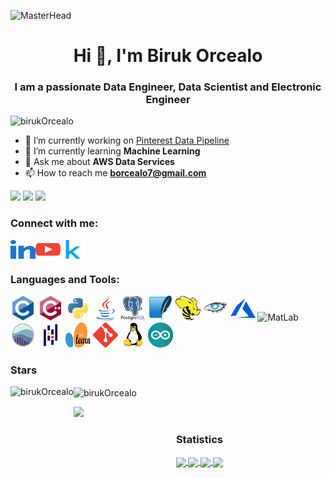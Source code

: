<!--[![MasterHead](https://github.com/birukOrcealo/birukorcealo/assets/118835094/d5785a43-ca0e-4347-a585-dca9fac3d6ad)]-->
![MasterHead](https://i.pinimg.com/originals/cd/76/d7/cd76d793c30eb1d8afdb9193ce0b8984.jpg)
<!--<img align="right" alt="Coding" width="400" src="https://github.com/birukOrcealo/birukorcealo/assets/118835094/1160df34-3b29-4bdc-b83d-3cc09fbe938b">-->

<h1 align="center">Hi 👋, I'm Biruk Orcealo</h1>
<h3 align="center">I am a passionate Data Engineer, Data Scientist and Electronic Engineer</h3>
<p align="left"> <img src="https://komarev.com/ghpvc/?username=birukOrcealo&label=Profile%20views&color=0e75b6&style=flat" alt="birukOrcealo" /> </p>

<!--<p align="left"> <a href="https://github.com/ryo-ma/github-profile-trophy"><img src="https://github-profile-trophy.vercel.app/?username=birukOrcealo&theme=" alt="birukOrcealo" /></a> </p>-->

- 🔭 I’m currently working on [Pinterest Data Pipeline ](https://github.com/birukOrcealo/Pintrest-data-pipline)
- 🌱 I’m currently learning **Machine Learning**
- 💬 Ask me about **AWS Data Services**
- 📫 How to reach me **borcealo7@gmail.com**

<div> <a href="https://www.linkedin.com/in/https://www.linkedin.com/in/biruk-orcealo-ambcs-634341267/" target="_blank"><img src="https://img.shields.io/badge/LinkedIn-0077B5?style=for-the-badge&logo=linkedin&logoColor=white" target="_blank"></a>
<a href="https://github.com/birukOrcealo" target="_blank"><img src="https://img.shields.io/badge/GitHub-100000?style=for-the-badge&logo=github&logoColor=white" target="_blank"></a>
<a href = "mailto:borcealo7@gmail.com"><img src="https://img.shields.io/badge/-Gmail-%23333?style=for-the-badge&logo=gmail&logoColor=white" target="_blank"></a>
</div><h3 align="left">Connect with me:</h3>
<p align="left">
<a href="https://linkedin.com/in/https://www.linkedin.com/in/biruk-orcealo-ambcs-634341267/" target="blank"><img align="center" src="https://raw.githubusercontent.com/teamedwardforever/Readme-Generator/71f25dd8b98329b168142a6b782a107b75eab178/svg/Social/linked-in-alt.svg" alt="https://www.linkedin.com/in/biruk-orcealo-ambcs-634341267/" height="30" width="40" /></a><a href="https://www.youtube.com/c/@birukorcealo3451" target="blank"><img align="center" src="https://raw.githubusercontent.com/teamedwardforever/Readme-Generator/71f25dd8b98329b168142a6b782a107b75eab178/svg/Social/youtube.svg" alt="@birukorcealo3451" height="30" width="40" /></a><a href="https://kaggle.com/biruk Orcealo" target="blank"><img align="center" src="https://raw.githubusercontent.com/teamedwardforever/Readme-Generator/71f25dd8b98329b168142a6b782a107b75eab178/svg/Social/kaggle.svg" alt="biruk Orcealo" height="30" width="40" /></a></p>

<h3 align="left">Languages and Tools:</h3>
<p align="left">
<img src="https://raw.githubusercontent.com/teamedwardforever/Readme-Generator/71f25dd8b98329b168142a6b782a107b75eab178/svg/Skills/Languages/c-original.svg" alt="C" width="40" height="40"/>
<img src="https://raw.githubusercontent.com/teamedwardforever/Readme-Generator/71f25dd8b98329b168142a6b782a107b75eab178/svg/Skills/Languages/cplusplus-original.svg" alt="CPP" width="40" height="40"/>
<img src="https://raw.githubusercontent.com/teamedwardforever/Readme-Generator/71f25dd8b98329b168142a6b782a107b75eab178/svg/Skills/Languages/python-original.svg" alt="Python" width="40" height="40"/>
<img src="https://raw.githubusercontent.com/teamedwardforever/Readme-Generator/71f25dd8b98329b168142a6b782a107b75eab178/svg/Skills/Languages/java-original.svg" alt="Java" width="40" height="40"/>
<img src="https://raw.githubusercontent.com/teamedwardforever/Readme-Generator/71f25dd8b98329b168142a6b782a107b75eab178/svg/Skills/Database/postgresql-original-wordmark.svg" alt="Postgresql" width="40" height="40"/>
<img src="https://raw.githubusercontent.com/teamedwardforever/Readme-Generator/71f25dd8b98329b168142a6b782a107b75eab178/svg/Skills/Database/sqlite-icon.svg" alt="Sqlite" width="40" height="40"/>
<img src="https://raw.githubusercontent.com/teamedwardforever/Readme-Generator/71f25dd8b98329b168142a6b782a107b75eab178/svg/Skills/Database/apache_hive-icon.svg" alt="Hive" width="40" height="40"/>
<img src="https://raw.githubusercontent.com/teamedwardforever/Readme-Generator/71f25dd8b98329b168142a6b782a107b75eab178/svg/Skills/Database/apache_cassandra-icon.svg" alt="Cassandra" width="40" height="40"/>
<img src="https://raw.githubusercontent.com/teamedwardforever/Readme-Generator/71f25dd8b98329b168142a6b782a107b75eab178/svg/Skills/Devops/microsoft_azure-icon.svg" alt="Microsoft Azure" width="40" height="40"/>
<img src="https://dl.dropboxusercontent.com/s/6e7hk06wzjp3j52/Matlab_Logo.png" alt="MatLab" width="40" height="40"/>
<img src="https://raw.githubusercontent.com/teamedwardforever/Readme-Generator/71f25dd8b98329b168142a6b782a107b75eab178/svg/Skills/ML/logo-mark-lightbg.svg" alt="SeaBorn" width="40" height="40"/>
<img src="https://raw.githubusercontent.com/teamedwardforever/Readme-Generator/71f25dd8b98329b168142a6b782a107b75eab178/svg/Skills/ML/pandas-original.svg" alt="Pandas" width="40" height="40"/>
<img src="https://raw.githubusercontent.com/teamedwardforever/Readme-Generator/71f25dd8b98329b168142a6b782a107b75eab178/svg/Skills/ML/Scikit_learn_logo_small.svg" alt="Scikit" width="40" height="40"/>
<img src="https://raw.githubusercontent.com/teamedwardforever/Readme-Generator/71f25dd8b98329b168142a6b782a107b75eab178/svg/Skills/Other/git-scm-icon.svg" alt="Git" width="40" height="40"/>
<img src="https://raw.githubusercontent.com/teamedwardforever/Readme-Generator/71f25dd8b98329b168142a6b782a107b75eab178/svg/Skills/Other/linux-original.svg" alt="Linux" width="40" height="40"/>
<img src="https://raw.githubusercontent.com/teamedwardforever/Readme-Generator/71f25dd8b98329b168142a6b782a107b75eab178/svg/Skills/Other/arduino-1.svg" alt="Arduino" width="40" height="40"/>
</p>

<h3 align="left">Stars</h3>
<img align="left" height="180em" src="https://github-readme-stats.vercel.app/api/top-langs/?username=birukOrcealo&layout=compact&theme=" alt=birukOrcealo />


<p><img align="center" height="180em" src="https://github-readme-streak-stats.herokuapp.com/?user=birukOrcealo&theme=" alt="birukOrcealo" /></p>

<img src="https://user-images.githubusercontent.com/73097560/115834477-dbab4500-a447-11eb-908a-139a6edaec5c.gif"><h3 align="center">Statistics</h3>
<div align="center">
<a href="https://github.com/birukOrcealo">
<img align="center" src="http://github-profile-summary-cards.vercel.app/api/cards/most-commit-language?username=birukOrcealo&theme=2077" height="180em" />
<img align="center" src="http://github-profile-summary-cards.vercel.app/api/cards/repos-per-language?username=birukOrcealo&theme=2077" height="180em" />
<img align="center" src="http://github-profile-summary-cards.vercel.app/api/cards/productive-time?username=birukOrcealo&theme=2077" height="180em" />
<img align="center" src="http://github-profile-summary-cards.vercel.app/api/cards/profile-details?username=birukOrcealo&theme=2077" height="180em" />
</div>
